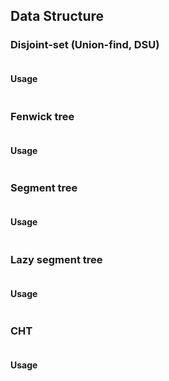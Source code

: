 ## Data Structure

### Disjoint-set (Union-find, DSU)

```cpp file=../data_structure/dsu.cc
```

#### Usage

```cpp file=../data_structure/dsu.test.cc
```

### Fenwick tree

```cpp file=../data_structure/fenwick_tree.cc
```

#### Usage

```cpp file=../data_structure/fenwick_tree.test.cc
```

### Segment tree

```cpp file=../data_structure/segtree.cc
```

#### Usage

```cpp file=../data_structure/segtree.test.cc
```

### Lazy segment tree

```cpp file=../data_structure/segtree_lazy.cc
```

#### Usage

```cpp file=../data_structure/segtree_lazy.test.cc
```

### CHT

```cpp file=../data_structure/cht.cc
```

#### Usage

```cpp file=../data_structure/cht.test.cc
```
